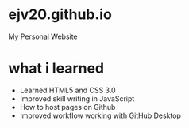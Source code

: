 # ejv20.github.io
My Personal Website

# what i learned
- Learned HTML5 and CSS 3.0
- Improved skill writing in JavaScript
- How to host pages on Github
- Improved workflow working with GitHub Desktop
